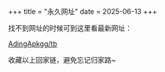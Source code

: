 +++
title = "永久网址"
date = 2025-06-13
+++

找不到网址的时候可到这里看最新网址：

[AdingApkgg/tb](https://github.com/AdingApkgg/tb/blob/gh-pages/README.md)

收藏以上回家链，避免忘记归家路~
